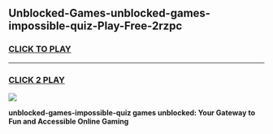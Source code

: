 
## Unblocked-Games-unblocked-games-impossible-quiz-Play-Free-2rzpc
<h3>
<a href="https://premium76.site?title=unblocked-games-impossible-quiz&ref=19M">CLICK TO PLAY</a></h3>
<hr>

<h3>
<a href="https://premium76.site?title=unblocked-games-impossible-quiz&ref=19M">CLICK 2 PLAY</a>
  
</h3>

<a href="https://premium76.site?title=unblocked-games-impossible-quiz&ref=19M"><img src="https://clearcache.store/games.png"></a>


**unblocked-games-impossible-quiz games unblocked: Your Gateway to Fun and Accessible Online Gaming**
